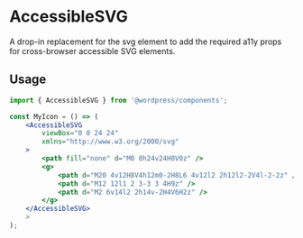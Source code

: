 # AccessibleSVG

A drop-in replacement for the svg element to add the required a11y props for cross-browser accessible SVG elements.

## Usage

```jsx
import { AccessibleSVG } from '@wordpress/components';

const MyIcon = () => (
	<AccessibleSVG
		viewBox="0 0 24 24"
		xmlns="http://www.w3.org/2000/svg"
	>
		<path fill="none" d="M0 0h24v24H0V0z" />
		<g>
			<path d="M20 4v12H8V4h12m0-2H8L6 4v12l2 2h12l2-2V4l-2-2z" />
			<path d="M12 12l1 2 3-3 3 4H9z" />
			<path d="M2 6v14l2 2h14v-2H4V6H2z" />
		</g>
	</AccessibleSVG>
	>
);
```
